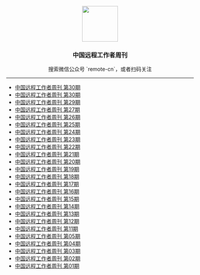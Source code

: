 <p align="center">
  <img src="https://github.com/greatghoul/remote-working/blob/master/assets/qrcode-wechat.jpg?raw=true" alt="" width="96" height="96">
  <h3 align="center">中国远程工作者周刊</h3>
</p>
<p align="center">搜索微信公众号 `remote-cn`，或者扫码关注</p>

----

- [中国远程工作者周刊 第30期](weekly/issue-31.md)
- [中国远程工作者周刊 第30期](weekly/issue-30.md)
- [中国远程工作者周刊 第29期](weekly/issue-29.md)
- [中国远程工作者周刊 第27期](weekly/issue-27.md)
- [中国远程工作者周刊 第26期](weekly/issue-26.md)
- [中国远程工作者周刊 第25期](weekly/issue-25.md)
- [中国远程工作者周刊 第24期](weekly/issue-24.md)
- [中国远程工作者周刊 第23期](weekly/issue-23.md)
- [中国远程工作者周刊 第22期](weekly/issue-22.md)
- [中国远程工作者周刊 第21期](weekly/issue-21.md)
- [中国远程工作者周刊 第20期](weekly/issue-20.md)
- [中国远程工作者周刊 第19期](weekly/issue-19.md)
- [中国远程工作者周刊 第18期](weekly/issue-18.md)
- [中国远程工作者周刊 第17期](weekly/issue-17.md)
- [中国远程工作者周刊 第16期](weekly/issue-16.md)
- [中国远程工作者周刊 第15期](weekly/issue-15.md)
- [中国远程工作者周刊 第14期](weekly/issue-14.md)
- [中国远程工作者周刊 第13期](weekly/issue-13.md)
- [中国远程工作者周刊 第12期](weekly/issue-12.md)
- [中国远程工作者周刊 第11期](weekly/issue-11.md)
- [中国远程工作者周刊 第05期](weekly/issue-05.md)
- [中国远程工作者周刊 第04期](weekly/issue-04.md)
- [中国远程工作者周刊 第03期](weekly/issue-03.md)
- [中国远程工作者周刊 第02期](weekly/issue-02.md)
- [中国远程工作者周刊 第01期](weekly/issue-01.md)
